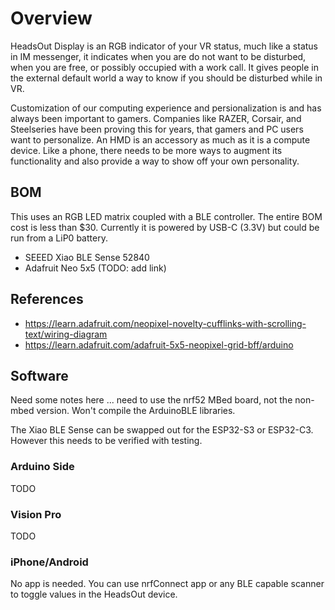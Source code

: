 # Overview

HeadsOut Display is an RGB indicator of your VR status, much like a status in IM messenger, it indicates when you are do not want to be disturbed, when you are free, or possibly occupied with a work call.  It gives people in the external default world a way to know if you should be disturbed while in VR.

Customization of our computing experience and persionalization is and has always been important to gamers.  Companies like RAZER, Corsair, and Steelseries have been proving this for years, that gamers and PC users want to personalize.  An HMD is an accessory as much as it is a compute device.  Like a phone, there needs to be more ways to augment its functionality and also provide a way to show off your own personality.

## BOM

This uses an RGB LED matrix coupled with a BLE controller.  The entire BOM cost is less than $30.  Currently it is powered by USB-C (3.3V) but could be run from a LiP0 battery.

- SEEED Xiao BLE Sense 52840
- Adafruit Neo 5x5 (TODO: add link)

## References

- https://learn.adafruit.com/neopixel-novelty-cufflinks-with-scrolling-text/wiring-diagram
- https://learn.adafruit.com/adafruit-5x5-neopixel-grid-bff/arduino

## Software

Need some notes here ... need to use the nrf52 MBed board, not the non-mbed version.  Won't compile the ArduinoBLE libraries.  

The Xiao BLE Sense can be swapped out for the ESP32-S3 or ESP32-C3.  However this needs to be verified with testing. 

### Arduino Side

TODO

### Vision Pro

TODO

### iPhone/Android

No app is needed.  You can use nrfConnect app or any BLE capable scanner to toggle values in the HeadsOut device.